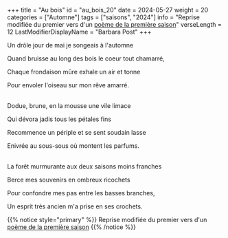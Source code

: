 +++
title = "Au bois"
id = "au_bois_20"
date = 2024-05-27
weight = 20
categories = ["Automne"]
tags = ["saisons", "2024"]
info = "Reprise modifiée du premier vers d'un [poème de la première saison](../1_premiere_saison/automne)"
verseLength = 12
LastModifierDisplayName = "Barbara Post"
+++

Un drôle jour de mai je songeais à l'automne

Quand bruisse au long des bois le coeur tout chamarré,

Chaque frondaison mûre exhale un air et tonne

Pour envoler l'oiseau sur mon rêve amarré.

 \
Dodue, brune, en la mousse une vile limace

Qui dévora jadis tous les pétales fins

Recommence un périple et se sent soudain lasse

Enivrée au sous-sous où montent les parfums.

 \
La forêt murmurante aux deux saisons moins franches

Berce mes souvenirs en ombreux ricochets

Pour confondre mes pas entre les basses branches,

Un esprit très ancien m'a prise en ses crochets.

{{% notice style="primary" %}}
Reprise modifiée du premier vers d'un [poème de la première saison](../1_premiere_saison/automne)
{{% /notice %}}
